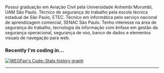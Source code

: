 Possui graduação em Aviação Civil pela Universidade Anhembi Morumbi, UAM São Paulo. Técnico de segurança do trabalho pela escola técnica estadual de São Paulo, ETEC. Técnico em informática pelo serviço nacional de aprendizagem comercial, SENAC São Paulo. Tenho interesse na área de segurança do trabalho, tecnologia da informação com ênfase em gestão da segurança operacional, segurança de voo, banco de dados e elementos visuais de navegação para web.

### Recently I'm coding in...
<a href="https://codestats.net/users/WEGFan">
  <img src='https://codestats-readme.wegfan.cn/history-graph/WEGFan?width=850&height=300&timezone=08:00&history_days=21&max_languages=9&language_colors=["3e4053","f15854","5da5da","faa43a","60bd68","f17cb0","b2912f","decf3f","b276b2","808080"]' alt="WEGFan's Code::Stats history graph" />
</a>

---

